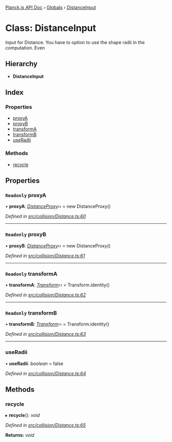 [Planck.js API Doc](../README.md) › [Globals](../globals.md) › [DistanceInput](distanceinput.md)

# Class: DistanceInput

Input for Distance. You have to option to use the shape radii in the
computation. Even

## Hierarchy

* **DistanceInput**

## Index

### Properties

* [proxyA](distanceinput.md#readonly-proxya)
* [proxyB](distanceinput.md#readonly-proxyb)
* [transformA](distanceinput.md#readonly-transforma)
* [transformB](distanceinput.md#readonly-transformb)
* [useRadii](distanceinput.md#useradii)

### Methods

* [recycle](distanceinput.md#recycle)

## Properties

### `Readonly` proxyA

• **proxyA**: *[DistanceProxy](distanceproxy.md)‹›* = new DistanceProxy()

*Defined in [src/collision/Distance.ts:60](https://github.com/shakiba/planck.js/blob/ae24904/src/collision/Distance.ts#L60)*

___

### `Readonly` proxyB

• **proxyB**: *[DistanceProxy](distanceproxy.md)‹›* = new DistanceProxy()

*Defined in [src/collision/Distance.ts:61](https://github.com/shakiba/planck.js/blob/ae24904/src/collision/Distance.ts#L61)*

___

### `Readonly` transformA

• **transformA**: *[Transform](transform.md)‹›* = Transform.identity()

*Defined in [src/collision/Distance.ts:62](https://github.com/shakiba/planck.js/blob/ae24904/src/collision/Distance.ts#L62)*

___

### `Readonly` transformB

• **transformB**: *[Transform](transform.md)‹›* = Transform.identity()

*Defined in [src/collision/Distance.ts:63](https://github.com/shakiba/planck.js/blob/ae24904/src/collision/Distance.ts#L63)*

___

###  useRadii

• **useRadii**: *boolean* = false

*Defined in [src/collision/Distance.ts:64](https://github.com/shakiba/planck.js/blob/ae24904/src/collision/Distance.ts#L64)*

## Methods

###  recycle

▸ **recycle**(): *void*

*Defined in [src/collision/Distance.ts:65](https://github.com/shakiba/planck.js/blob/ae24904/src/collision/Distance.ts#L65)*

**Returns:** *void*

